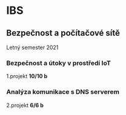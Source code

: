 # IBS

## Bezpečnost a počítačové sítě
Letný semester 2021

### Bezpečnost a útoky v prostředí IoT
1.projekt
**10/10 b**


### Analýza komunikace s DNS serverem
2.projekt
**6/6 b**


